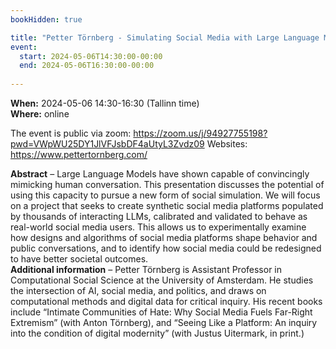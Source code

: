 ```yaml
---
bookHidden: true

title: "Petter Törnberg - Simulating Social Media with Large Language Models"  
event:
  start: 2024-05-06T14:30:00-00:00
  end: 2024-05-06T16:30:00-00:00
  
---
```


**When:** 2024-05-06 14:30-16:30 (Tallinn time)   
**Where:** online 

The event is public via zoom: https://zoom.us/j/94927755198?pwd=VWpWU25DY1JlVFJsbDF4aUtyL3Zvdz09
Websites: https://www.pettertornberg.com/


<!--more-->
**Abstract** – Large Language Models have shown capable of convincingly mimicking human conversation. This presentation discusses the potential of using this capacity to pursue a new form of social simulation. We will focus on a project that seeks to create synthetic social media platforms populated by thousands of interacting LLMs, calibrated and validated to behave as real-world social media users. This allows us to experimentally examine how designs and algorithms of social media platforms shape behavior and public conversations, and to identify how social media could be redesigned to have better societal outcomes.  
**Additional information** – Petter Törnberg is Assistant Professor in Computational Social Science at the University of Amsterdam. He studies the intersection of AI, social media, and politics, and draws on computational methods and digital data for critical inquiry. His recent books include “Intimate Communities of Hate: Why Social Media Fuels Far-Right Extremism” (with Anton Törnberg), and “Seeing Like a Platform: An inquiry into the condition of digital modernity” (with Justus Uitermark, in print.)  

